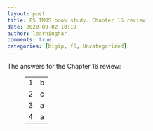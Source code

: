 ```yaml
---
layout: post
title: F5 TMOS book study. Chapter 16 review
date: 2020-09-02 10:19
author: learninghar
comments: true
categories: [bigip, f5, Uncategorized]
---
```

<!-- wp:paragraph -->
<p>The answers for the Chapter 16 review:</p>
<!-- /wp:paragraph -->

<!-- wp:table -->
<figure class="wp-block-table"><table><tbody><tr><td>1</td><td>b</td></tr><tr><td>2</td><td>c</td></tr><tr><td>3</td><td>a</td></tr><tr><td>4</td><td>a</td></tr></tbody></table></figure>
<!-- /wp:table -->

<!-- wp:paragraph -->
<p></p>
<!-- /wp:paragraph -->
